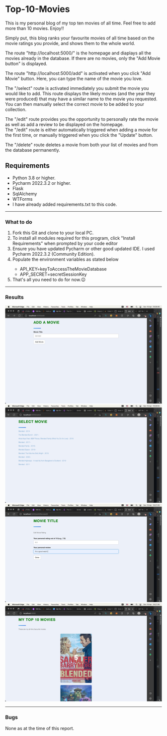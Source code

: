 <h1>Top-10-Movies</h1>
<p>This is my personal blog of my top ten movies of all time. Feel free to add more than 10 movies. Enjoy!!</p>
<p>Simply put, this blog ranks your favourite movies of all time based on the movie ratings you provide, and shows them to the whole world.</p>
<p>The route "http://localhost:5000/" is the homepage and diaplays all the movies already in the database. If there are no movies, only the "Add Movie button" is displayed.</p>
<p>The route "http://localhost:5000/add" is activated when you click "Add Movie" button. Here, you can type the name of the movie you love.</p>
<p>The "/select" route is activated immediately you submit the movie you would like to add. This route displays the likely movies (and the year they were produced) that may have a similar name to the movie you requested. You can then manually select the correct movie to be added to your collection.</p> 
<p>The "/edit" route provides you the opportunity to personally rate the movie as well as add a review to be displayed on the homepage. <br>
The "/edit" route is either automatically triggered when adding a movie for the first time, or manually triggered when you click the "Update" button.</p>
<p>The "/delete" route deletes a movie from both your list of movies and from the database permanently.</p>


<h2>Requirements</h2>
<ul>
  <li>Python 3.8 or higher.</li>
  <li>Pycharm 2022.3.2 or higher.</li>
  <li>Flask</li>
  <li>SqlAlchemy</li>
  <li>WTForms</li>
  <li>I have already added requirements.txt to this code.</li>
</ul>
<hr>
<h3>What to do</h3>
<ol>
  <li>Fork this Git and clone to your local PC.</li>
  <li>To install all modules required for this program, click "Install Requirements" when prompted by your code editor</li>
  <li>Ensure you have updated Pycharm or other good updated IDE. I used Pycharm 2022.3.2 (Community Edition).</li>
  <li>Populate the environment variables as stated below</li>
  <ul>
    <li>API_KEY=keyToAccessTheMovieDatabase</li>
    <li>APP_SECRET=secretSessionKey</li>
  </ul>
  <li>That's all you need to do for now.😉</li>
</ol>

<hr>
<h3>Results</h3>
<img src="https://github.com/obiora789/Top-10-Movies/blob/ecacbda745b9e5a1dc5e32a42a8d9584d3ea3785/Screenshot%202023-04-16%20at%2019.26.49.png" alt="addMovieScreenshot">
<img src="https://github.com/obiora789/Top-10-Movies/blob/ecacbda745b9e5a1dc5e32a42a8d9584d3ea3785/Screenshot%202023-04-16%20at%2019.26.55.png" alt="selectMovie">
<img src="https://github.com/obiora789/Top-10-Movies/blob/ecacbda745b9e5a1dc5e32a42a8d9584d3ea3785/Screenshot%202023-04-16%20at%2019.27.29.png" alt="updateRatingsAndReviews">
<img src="https://github.com/obiora789/Top-10-Movies/blob/ecacbda745b9e5a1dc5e32a42a8d9584d3ea3785/Screenshot%202023-04-16%20at%2019.27.39.png" alt="homepage">
<hr>
<h3>Bugs</h3>
<p>None as at the time of this report.</p>
